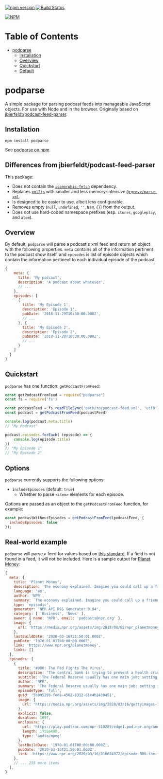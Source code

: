 [![npm version](https://badge.fury.io/js/podparse.svg)](https://badge.fury.io/js/podparse)
[![Build Status](https://travis-ci.com/jbierfeldt/podcast-feed-parser.svg?branch=master)](https://travis-ci.com/jbierfeldt/podcast-feed-parser)

[![NPM](https://nodei.co/npm/podparse.png)](https://nodei.co/npm/podparse.png)

# Table of Contents

   * [podparse](#podparse)
      * [Installation](#installation)
      * [Overview](#overview)
      * [Quickstart](#quickstart)
      * [Default](#default)

# podparse

A simple package for parsing podcast feeds into manageable JavaScript objects. For use with Node and in the browser. Originally based on [jbierfeldt/podcast-feed-parser](https://github.com/jbierfeldt/podcast-feed-parser/).

## Installation

```
npm install podparse
```

See [podparse on npm](https://www.npmjs.com/package/podparse).

## Differences from jbierfeldt/podcast-feed-parser

This package:

* Does not contain the [`isomorphic-fetch`](https://github.com/matthew-andrews/isomorphic-fetch) dependency.
* Replaces [`xml2js`](https://github.com/Leonidas-from-XIV/node-xml2js) with smaller and less memory-intensive [`@rgrove/parse-xml`](https://github.com/rgrove/parse-xml).
* Is designed to be easier to use, albeit less configurable.
* Removes empty (`null`, `undefined`, `''`, `NaN`, `{}`) from the output.
* Does not use hard-coded namespace prefixes (esp. `itunes`, `googleplay`, and `atom`).

## Overview

By default, `podparse` will parse a podcast's xml feed and return an object with the following properties. `meta` contains all of the information pertinent to the podcast show itself, and `episodes` is list of episode objects which contain the information pertinent to each individual episode of the podcast.

```js
{
    meta: {
      title: 'My podcast',
      description: 'A podcast about whatever',
      // ...
    },
    episodes: [
      {
        title: 'My Episode 1',
        description: 'Episode 1',
        pubDate: '2018-11-29T10:30:00.000Z',
        // ...
      }, {
        title: 'My Episode 2',
        description: 'Episode 2',
        pubDate: '2018-11-28T10:30:00.000Z',
        // ...
      }
    ]
  }
}
```

## Quickstart

`podparse` has one function: `getPodcastFromFeed`:

```js
const getPodcastFromFeed = require("podparse")
const fs = require('fs')

const podcastFeed = fs.readFileSync('path/to/podcast-feed.xml', 'utf8')
const podcast = getPodcastFromFeed(podcastFeed)

console.log(podcast.meta.title)
// "My Podcast"

podcast.episodes.forEach( (episode) => {
	console.log(episode.title)
})
// "My Episode 1"
// "My Episode 2"
```

## Options

`podparse` currently supports the following options:

* `includeEpisodes` (default: `true`)
  * Whether to parse `<item>` elements for each episode.

Options are passed as an object to the `getPodcastFromFeed` function, for example:

```js
const podcastWithoutEpisodes = getPodcastFromFeed(podcastFeed, {
  includeEpisodes: false
});
```

## Real-world example

`podparse` will parse a feed for values based on [this standard](https://github.com/simplepie/simplepie-ng/wiki/Spec:-iTunes-Podcast-RSS). If a field is not found in a feed, it will not be included. Here is a sample output for [Planet Money](https://www.npr.org/planetmoney):

```js
{
  meta: {
    title: 'Planet Money',
    description: `The economy explained. Imagine you could call up a friend and say, "Meet me at the bar and tell me what's going on with the economy." Now imagine that's actually a fun evening.`,
    language: 'en',
    author: 'NPR',
    summary: `The economy explained. Imagine you could call up a friend and say, "Meet me at the bar and tell me what's going on with the economy." Now imagine that's actually a fun evening.`,
    type: 'episodic',
    generator: 'NPR API RSS Generator 0.94',
    category: [ 'Business', 'News' ],
    owner: { name: 'NPR', email: 'podcasts@npr.org' },
    image: {
      url: 'https://media.npr.org/assets/img/2018/08/02/npr_planetmoney_podcasttile_sq-7b7fab0b52fd72826936c3dbe51cff94889797a0.jpg?s=1400'
    },
    lastBuildDate: '2020-03-16T21:50:01.000Z',
    pubDate: '1970-01-01T00:00:00.000Z',
    link: 'https://www.npr.org/planetmoney',
    links: []
  },
  episodes: [
    {
      title: '#980: The Fed Fights The Virus',
      description: 'The central bank is trying to prevent a health crisis from becoming a financial crisis. | Subscribe to our weekly newsletter <a href="https://www.npr.org/newsletter/money?utm_source=rss_feed_copy&utm_medium=podcast&utm_term=planet_money">here</a>.',
      subtitle: 'The Federal Reserve usually has one main job: setting interest rates. But in emergencies, another Fed job becomes more important: trying to prevent a financial crisis.',
      author: 'NPR',
      summary: 'The Federal Reserve usually has one main job: setting interest rates. But in emergencies, another Fed job becomes more important: trying to prevent a financial crisis.',
      episodeType: 'full',
      guid: '5b88529b-fed8-4562-8312-61e4b24b0451',
      image: {
        url: 'https://media.npr.org/assets/img/2020/03/16/gettyimages-1204924943-594x594_wide-60e13736df6bfcb9135f158ec2873956f134aef4.jpg?s=1400'
      },
      explicit: false,
      duration: 1097,
      enclosure: {
        url: 'https://play.podtrac.com/npr-510289/edge1.pod.npr.org/anon.npr-podcasts/podcast/npr/pmoney/2020/03/20200316_pmoney_pmpod980-e086b0be-e27c-44eb-a088-d76e3104fb20.mp3?awCollectionId=510289&amp;awEpisodeId=816684372&amp;orgId=1&amp;topicId=1017&amp;aggIds=812054919&amp;d=1097&amp;p=510289&amp;story=816684372&amp;t=podcast&amp;e=816684372&amp;size=17556408&amp;ft=pod&amp;f=510289',
        length: 17556408,
        type: 'audio/mpeg'
      },
      lastBuildDate: '1970-01-01T00:00:00.000Z',
      pubDate: '2020-03-16T21:50:01.000Z',
      link: 'https://www.npr.org/2020/03/16/816684372/episode-980-the-fed-fights-the-virus'
    },
    // ... 255 more items
  ],
}
```
